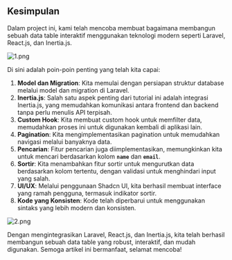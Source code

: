 ## **Kesimpulan**

Dalam project ini, kami telah mencoba membuat bagaimana membangun sebuah data table interaktif menggunakan teknologi modern seperti Laravel, React.js, dan Inertia.js.

![1.png](https://github.com/aldiandarwin/laravel-datatable-inertia/assets/70283015/4a3233ab-f980-4391-964e-667f89f2dead)

Di sini adalah poin-poin penting yang telah kita capai:

1. **Model dan Migration**: Kita memulai dengan persiapan struktur database melalui model dan migration di Laravel.
2. **Inertia.js**: Salah satu aspek penting dari tutorial ini adalah integrasi Inertia.js, yang memudahkan komunikasi antara frontend dan backend tanpa perlu menulis API terpisah.
3. **Custom Hook**: Kita membuat custom hook untuk memfilter data, memudahkan proses ini untuk digunakan kembali di aplikasi lain.
4. **Pagination**: Kita mengimplementasikan pagination untuk memudahkan navigasi melalui banyaknya data.
5. **Pencarian**: Fitur pencarian juga diimplementasikan, memungkinkan kita untuk mencari berdasarkan kolom **`name`** dan **`email`**.
6. **Sortir**: Kita menambahkan fitur sortir untuk mengurutkan data berdasarkan kolom tertentu, dengan validasi untuk menghindari input yang salah.
7. **UI/UX**: Melalui penggunaan Shadcn UI, kita berhasil membuat interface yang ramah pengguna, termasuk indikator sortir.
8. **Kode yang Konsisten**: Kode telah diperbarui untuk menggunakan sintaks yang lebih modern dan konsisten.

![2.png](https://github.com/aldiandarwin/laravel-datatable-inertia/assets/70283015/f7471fc2-ae44-4c93-8d29-13eff857cb0d)

Dengan mengintegrasikan Laravel, React.js, dan Inertia.js, kita telah berhasil membangun sebuah data table yang robust, interaktif, dan mudah digunakan. Semoga artikel ini bermanfaat, selamat mencoba!
